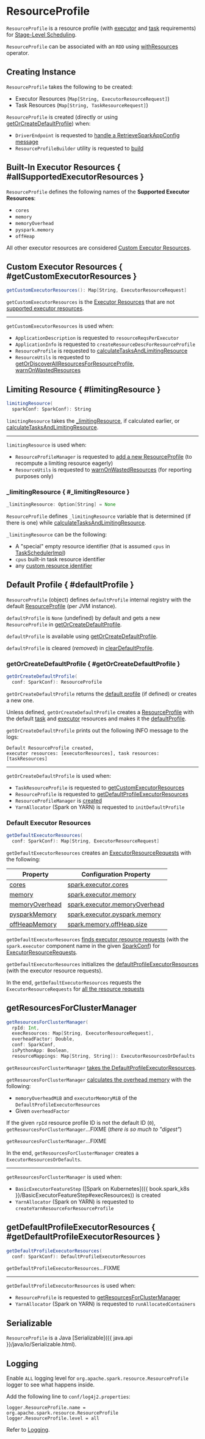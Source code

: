 # ResourceProfile

`ResourceProfile` is a resource profile (with [executor](#executorResources) and [task](#taskResources) requirements) for [Stage-Level Scheduling](index.md).

`ResourceProfile` can be associated with an `RDD` using [withResources](../rdd/RDD.md#withResources) operator.

## Creating Instance

`ResourceProfile` takes the following to be created:

* <span id="executorResources"> Executor Resources (`Map[String, ExecutorResourceRequest]`)
* <span id="taskResources"> Task Resources (`Map[String, TaskResourceRequest]`)

`ResourceProfile` is created (directly or using [getOrCreateDefaultProfile](#getOrCreateDefaultProfile)) when:

* `DriverEndpoint` is requested to [handle a RetrieveSparkAppConfig message](../scheduler/DriverEndpoint.md#RetrieveSparkAppConfig)
* `ResourceProfileBuilder` utility is requested to [build](ResourceProfileBuilder.md#build)

## Built-In Executor Resources { #allSupportedExecutorResources }

`ResourceProfile` defines the following names of the **Supported Executor Resources**:

* `cores`
* `memory`
* `memoryOverhead`
* `pyspark.memory`
* `offHeap`

All other executor resources are considered [Custom Executor Resources](#getCustomExecutorResources).

## Custom Executor Resources { #getCustomExecutorResources }

```scala
getCustomExecutorResources(): Map[String, ExecutorResourceRequest]
```

`getCustomExecutorResources` is the [Executor Resources](#executorResources) that are not [supported executor resources](ResourceProfile.md#allSupportedExecutorResources).

---

`getCustomExecutorResources` is used when:

* `ApplicationDescription` is requested to `resourceReqsPerExecutor`
* `ApplicationInfo` is requested to `createResourceDescForResourceProfile`
* `ResourceProfile` is requested to [calculateTasksAndLimitingResource](#calculateTasksAndLimitingResource)
* `ResourceUtils` is requested to [getOrDiscoverAllResourcesForResourceProfile](ResourceUtils.md#getOrDiscoverAllResourcesForResourceProfile), [warnOnWastedResources](ResourceUtils.md#warnOnWastedResources)

## Limiting Resource { #limitingResource }

```scala
limitingResource(
  sparkConf: SparkConf): String
```

`limitingResource` takes the [_limitingResource](#_limitingResource), if calculated earlier, or [calculateTasksAndLimitingResource](#calculateTasksAndLimitingResource).

---

`limitingResource` is used when:

* `ResourceProfileManager` is requested to [add a new ResourceProfile](ResourceProfileManager.md#addResourceProfile) (to recompute a limiting resource eagerly)
* `ResourceUtils` is requested to [warnOnWastedResources](ResourceUtils.md#warnOnWastedResources) (for reporting purposes only)

### _limitingResource { #_limitingResource }

```scala
_limitingResource: Option[String] = None
```

`ResourceProfile` defines `_limitingResource` variable that is determined (if there is one) while [calculateTasksAndLimitingResource](#calculateTasksAndLimitingResource).

`_limitingResource` can be the following:

* A "special" empty resource identifier (that is assumed `cpus` in [TaskSchedulerImpl](../scheduler/TaskSchedulerImpl.md#calculateAvailableSlots))
* `cpus` built-in task resource identifier
* any [custom resource identifier](#getCustomExecutorResources)

## Default Profile { #defaultProfile }

`ResourceProfile` (object) defines `defaultProfile` internal registry with the default [ResourceProfile](ResourceProfile.md) (per JVM instance).

`defaultProfile` is `None` (undefined) by default and gets a new `ResourceProfile` in [getOrCreateDefaultProfile](#getOrCreateDefaultProfile).

`defaultProfile` is available using [getOrCreateDefaultProfile](#getOrCreateDefaultProfile).

`defaultProfile` is cleared (_removed_) in [clearDefaultProfile](#clearDefaultProfile).

### getOrCreateDefaultProfile { #getOrCreateDefaultProfile }

```scala
getOrCreateDefaultProfile(
  conf: SparkConf): ResourceProfile
```

`getOrCreateDefaultProfile` returns the [default profile](#defaultProfile) (if defined) or creates a new one.

Unless defined, `getOrCreateDefaultProfile` creates a [ResourceProfile](#creating-instance) with the default [task](#getDefaultTaskResources) and [executor](#getDefaultExecutorResources) resources and makes it the [defaultProfile](#defaultProfile).

`getOrCreateDefaultProfile` prints out the following INFO message to the logs:

```text
Default ResourceProfile created,
executor resources: [executorResources], task resources: [taskResources]
```

---

`getOrCreateDefaultProfile` is used when:

* `TaskResourceProfile` is requested to [getCustomExecutorResources](TaskResourceProfile.md#getCustomExecutorResources)
* `ResourceProfile` is requested to [getDefaultProfileExecutorResources](#getDefaultProfileExecutorResources)
* `ResourceProfileManager` is [created](ResourceProfileManager.md#defaultProfile)
* `YarnAllocator` (Spark on YARN) is requested to `initDefaultProfile`

### <span id="getDefaultExecutorResources"> Default Executor Resources

```scala
getDefaultExecutorResources(
  conf: SparkConf): Map[String, ExecutorResourceRequest]
```

`getDefaultExecutorResources` creates an [ExecutorResourceRequests](ExecutorResourceRequests.md) with the following:

Property | Configuration Property
---------|----------
 [cores](ExecutorResourceRequests.md#cores)   | [spark.executor.cores](../configuration-properties.md#spark.executor.cores)
 [memory](ExecutorResourceRequests.md#memory) | [spark.executor.memory](../configuration-properties.md#spark.executor.memory)
 [memoryOverhead](ExecutorResourceRequests.md#memoryOverhead) | [spark.executor.memoryOverhead](../configuration-properties.md#spark.executor.memoryOverhead)
 [pysparkMemory](ExecutorResourceRequests.md#pysparkMemory)   | [spark.executor.pyspark.memory](../configuration-properties.md#spark.executor.pyspark.memory)
 [offHeapMemory](ExecutorResourceRequests.md#offHeapMemory)   | [spark.memory.offHeap.size](../Utils.md#executorOffHeapMemorySizeAsMb)

`getDefaultExecutorResources` [finds executor resource requests](ResourceUtils.md#parseAllResourceRequests) (with the `spark.executor` component name in the given [SparkConf](../SparkConf.md)) for [ExecutorResourceRequests](ExecutorResourceRequests.md#resource).

`getDefaultExecutorResources` initializes the [defaultProfileExecutorResources](#defaultProfileExecutorResources) (with the executor resource requests).

In the end, `getDefaultExecutorResources` requests the `ExecutorResourceRequests` for [all the resource requests](ExecutorResourceRequests.md#requests)

## <span id="getResourcesForClusterManager"> getResourcesForClusterManager

```scala
getResourcesForClusterManager(
  rpId: Int,
  execResources: Map[String, ExecutorResourceRequest],
  overheadFactor: Double,
  conf: SparkConf,
  isPythonApp: Boolean,
  resourceMappings: Map[String, String]): ExecutorResourcesOrDefaults
```

`getResourcesForClusterManager` [takes the DefaultProfileExecutorResources](#getDefaultProfileExecutorResources).

`getResourcesForClusterManager` [calculates the overhead memory](#calculateOverHeadMemory) with the following:

* `memoryOverheadMiB` and `executorMemoryMiB` of the `DefaultProfileExecutorResources`
* Given `overheadFactor`

If the given `rpId` resource profile ID is not the default ID (`0`), `getResourcesForClusterManager`...FIXME (_there is so much to "digest"_)

`getResourcesForClusterManager`...FIXME

In the end, `getResourcesForClusterManager` creates a `ExecutorResourcesOrDefaults`.

---

`getResourcesForClusterManager` is used when:

* `BasicExecutorFeatureStep` ([Spark on Kubernetes]({{ book.spark_k8s }}/BasicExecutorFeatureStep#execResources)) is created
* `YarnAllocator` (Spark on YARN) is requested to `createYarnResourceForResourceProfile`

## getDefaultProfileExecutorResources { #getDefaultProfileExecutorResources }

```scala
getDefaultProfileExecutorResources(
  conf: SparkConf): DefaultProfileExecutorResources
```

`getDefaultProfileExecutorResources`...FIXME

---

`getDefaultProfileExecutorResources` is used when:

* `ResourceProfile` is requested to [getResourcesForClusterManager](#getResourcesForClusterManager)
* `YarnAllocator` (Spark on YARN) is requested to `runAllocatedContainers`

## Serializable

`ResourceProfile` is a Java [Serializable]({{ java.api }}/java/io/Serializable.html).

## Logging

Enable `ALL` logging level for `org.apache.spark.resource.ResourceProfile` logger to see what happens inside.

Add the following line to `conf/log4j2.properties`:

```text
logger.ResourceProfile.name = org.apache.spark.resource.ResourceProfile
logger.ResourceProfile.level = all
```

Refer to [Logging](../spark-logging.md).
